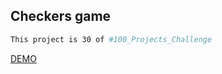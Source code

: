 ## Checkers game

```bash
This project is 30 of #100_Projects_Challenge
```

[DEMO](https://100.yablonev.art/30)
